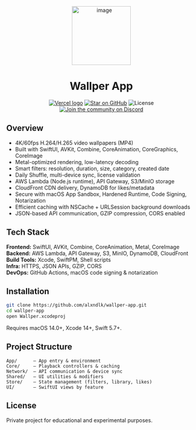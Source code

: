 <div align="center">
<img width="156" height="156" alt="image" src="https://github.com/user-attachments/assets/ba9fd97a-3798-4d1a-bd6e-07f13555efa6" />

  <h1>Wallper App</h1>

<a href="https://github.com/alxndlk"><img alt="Vercel logo" src="https://img.shields.io/badge/MADE%20BY%20alxndlk-000000.svg?style=for-the-badge&logo=Github&labelColor=000"></a>
<a href="https://github.com/alxndlk/wallper-app"><img alt="Star on GitHub" src="https://img.shields.io/github/stars/alxndlk/wallper-app?style=for-the-badge&logo=Github&labelColor=000"></a>
<a><img alt="License" src="https://img.shields.io/npm/l/next.svg?style=for-the-badge&labelColor=000000"></a>
<a href="https://discord.gg/ksxrdnETuc"><img alt="Join the community on Discord" src="https://img.shields.io/badge/Join%20the%20community-7289da.svg?style=for-the-badge&logo=Discord&labelColor=000000&logoWidth=20"></a>

</div>


## Overview

- 4K/60fps H.264/H.265 video wallpapers (MP4)  
- Built with SwiftUI, AVKit, Combine, CoreAnimation, CoreGraphics, CoreImage  
- Metal-optimized rendering, low-latency decoding  
- Smart filters: resolution, duration, size, category, created date  
- Daily Shuffle, multi-device sync, license validation  
- AWS Lambda (Node.js runtime), API Gateway, S3/MinIO storage  
- CloudFront CDN delivery, DynamoDB for likes/metadata  
- Secure with macOS App Sandbox, Hardened Runtime, Code Signing, Notarization  
- Efficient caching with NSCache + URLSession background downloads  
- JSON-based API communication, GZIP compression, CORS enabled

## Tech Stack

**Frontend:** SwiftUI, AVKit, Combine, CoreAnimation, Metal, CoreImage  
**Backend:** AWS Lambda, API Gateway, S3, MinIO, DynamoDB, CloudFront  
**Build Tools:** Xcode, SwiftPM, Shell scripts  
**Infra:** HTTPS, JSON APIs, GZIP, CORS  
**DevOps:** GitHub Actions, macOS code signing & notarization

## Installation

```bash
git clone https://github.com/alxndlk/wallper-app.git
cd wallper-app
open Wallper.xcodeproj
```
Requires macOS 14.0+, Xcode 14+, Swift 5.7+.

## Project Structure

```
App/      — App entry & environment
Core/     — Playback controllers & caching
Network/  — API communication & device sync
Shared/   — UI utilities & modifiers
Store/    — State management (filters, library, likes)
UI/       — SwiftUI views by feature
```

## License

Private project for educational and experimental purposes.
